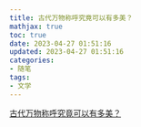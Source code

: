 ```yaml
---
title: 古代万物称呼究竟可以有多美？
mathjax: true
toc: true
date: 2023-04-27 01:51:16
updated: 2023-04-27 01:51:16
categories:
- 随笔
tags:
- 文学
---
```


[古代万物称呼究竟可以有多美？](https://zhuanlan.zhihu.com/p/561800590)
